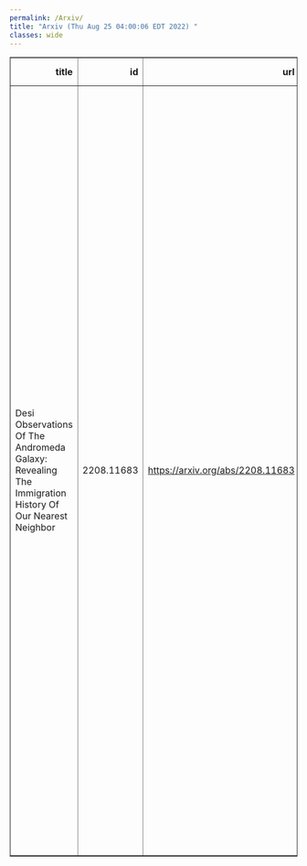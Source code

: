 ```yaml
---
permalink: /Arxiv/
title: "Arxiv (Thu Aug 25 04:00:06 EDT 2022) "
classes: wide
---
```

<table border="1" class="dataframe">
  <thead>
    <tr style="text-align: right;">
      <th>title</th>
      <th>id</th>
      <th>url</th>
      <th>authors</th>
      <th>Local Authors</th>
    </tr>
  </thead>
  <tbody>
    <tr>
      <td>Desi Observations Of The Andromeda Galaxy: Revealing The Immigration   History Of Our Nearest Neighbor</td>
      <td>2208.11683</td>
      <td><a href="https://arxiv.org/abs/2208.11683" target="_blank">https://arxiv.org/abs/2208.11683</a></td>
      <td>Arjun Dey, Joan R. Najita, S. E. Koposov, J. Josephy-Zack, Gabriel Maxemin, Eric F. Bell, C. Poppett, E. Patel, L. Beraldo E Silva, A. Raichoor, D. Schlegel, D. Lang, A. Meisner, Adam D. Myers, J. Aguilar, S. Ahlen, C. Allende Prieto, D. Brooks, A. P. Cooper, K. S. Dawson, A. De La Macorra, P. Doel, A. Font-Ribera, Juan Garcia-Bellido, S. Gontcho A Gontcho, J. Guy, K. Honscheid, R. Kehoe, T. Kisner, A. Kremin, M. Landriau, L. Le Guillou, Michael E. Levi, T. S. Li, Paul Martini, R. Miquel, J. Moustakas, Jundan Nie, N. Palanque-Delabrouille, F. Prada, E. F. Schlafly, Ray M. Sharples, Gregory Tarle, Yuan-Sen Ting, L. Tyas, M. Valluri, Risa H. Wechsler, H. Zou</td>
      <td>Klaus Honscheid, Paul Martini</td>
    </tr>
  </tbody>
</table>